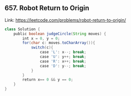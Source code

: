 ## 657. Robot Return to Origin
Link: https://leetcode.com/problems/robot-return-to-origin/

```java
class Solution {
    public boolean judgeCircle(String moves) {
        int x = 0, y = 0;
        for(char c: moves.toCharArray()){
            switch(c){
                case 'L': x--; break;
                case 'U': y++; break;
                case 'R': x++; break;
                case 'D': y--; break;
            }
        }
        return x== 0 && y == 0;
    }
}
```
